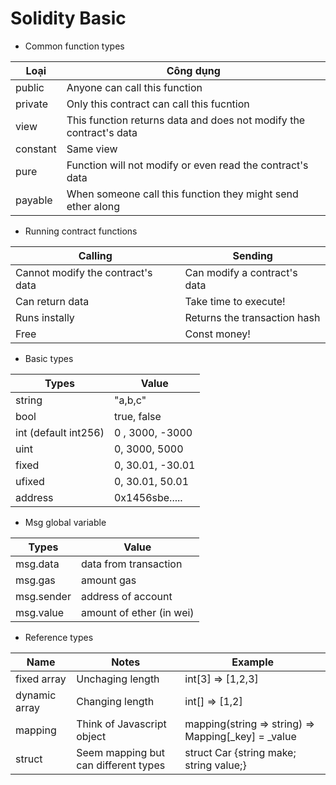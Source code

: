 # Solidity Basic

- Common function types

| Loại     | Công dụng                                                          |
| -------- | ------------------------------------------------------------------ |
| public   | Anyone can call this function                                      |
| private  | Only this contract can call this fucntion                          |
| view     | This function returns data and does not modify the contract's data |
| constant | Same view                                                          |
| pure     | Function will not modify or even read the contract's data          |
| payable  | When someone call this function they might send ether along        |

- Running contract functions

| Calling                           | Sending                      |
| --------------------------------- | ---------------------------- |
| Cannot modify the contract's data | Can modify a contract's data |
| Can return data                   | Take time to execute!        |
| Runs instally                     | Returns the transaction hash |
| Free                              | Const money!                 |

- Basic types

| Types                | Value            |
| -------------------- | ---------------- |
| string               | "a,b,c"          |
| bool                 | true, false      |
| int (default int256) | 0 , 3000, -3000  |
| uint                 | 0, 3000, 5000    |
| fixed                | 0, 30.01, -30.01 |
| ufixed               | 0, 30.01, 50.01  |
| address              | 0x1456sbe.....   |

- Msg global variable

| Types      | Value                    |
| ---------- | ------------------------ |
| msg.data   | data from transaction    |
| msg.gas    | amount gas               |
| msg.sender | address of account       |
| msg.value  | amount of ether (in wei) |

- Reference types

| Name          | Notes                                | Example                                              |
| ------------- | ------------------------------------ | ---------------------------------------------------- |
| fixed array   | Unchaging length                     | int[3] => [1,2,3]                                    |
| dynamic array | Changing length                      | int[] => [1,2]                                       |
| mapping       | Think of Javascript object           | mapping(string => string) => Mapping[_key] = \_value |
| struct        | Seem mapping but can different types | struct Car {string make; string value;}              |
